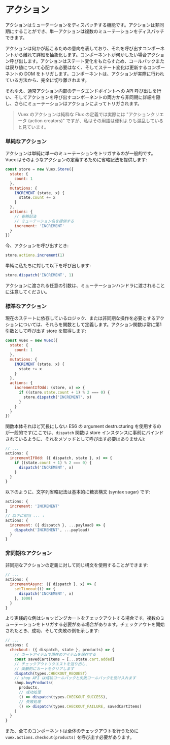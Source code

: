 # アクション

アクションはミューテーションをディスパッチする機能です。アクションは非同期にすることができ、単一アクションは複数のミューテーションをディスパッチできます。

アクションは何かが起こるための意向を表しており、それを呼び出すコンポーネントから離れて詳細を抽象化します。コンポーネントが何かしたい場合アクション呼び出します。アクションはステート変化をもたらすため、コールバックまたは戻り値について心配する必要はなく、そしてステート変化は更新するコンポーネントの DOM をトリガします。コンポーネントは、アクションが実際に行われている方法から、完全に切り離されます。

それゆえ、通常アクション内部のデータエンドポイントへの API 呼び出しを行い、そしてアクションを呼び出すコンポーネントの両方から非同期に詳細を隠し、さらにミューテーションはアクションによってトリガされます。

> Vuex のアクションは純粋な Flux の定義では実際には "アクションクリエータ (action creators)" ですが、私はその用語は便利よりも混乱していると見ています。

### 単純なアクション

アクションは単純に単一のミューテーションをトリガするのが一般的です。Vuex はそのようなアクションの定義するために省略記法を提供します:

``` js
const store = new Vuex.Store({
  state: {
    count: 1
  },
  mutations: {
    INCREMENT (state, x) {
      state.count += x
    }
  },
  actions: {
    // 省略記法
    // ミューテーション名を提供する
    increment: 'INCREMENT'
  }
})
```

今、アクションを呼び出すとき:

``` js
store.actions.increment(1)
```

単純に私たちに対して以下を呼び出します:

``` js
store.dispatch('INCREMENT', 1)
```

アクションに渡される任意の引数は、ミューテーションハンドラに渡されることに注意してください。

### 標準なアクション

現在のステートに依存しているロジック、または非同期な操作を必要とするアクションについては、それらを関数として定義します。アクション関数は常に第1引数として呼び出す store を取得します:

``` js
const vuex = new Vuex({
  state: {
    count: 1
  },
  mutations: {
    INCREMENT (state, x) {
      state += x
    }
  },
  actions: {
    incrementIfOdd: (store, x) => {
      if ((store.state.count + 1) % 2 === 0) {
        store.dispatch('INCREMENT', x)
      }
    }
  }
})
```


関数本体それほど冗長にしない ES6 の argument destructuring を使用するのが一般的です(ここでは、`dispatch` 関数は store インスタンスに事前にバインドされているように、それをメソッドとして呼び出す必要はありません):

``` js
// ...
actions: {
  incrementIfOdd: ({ dispatch, state }, x) => {
    if ((state.count + 1) % 2 === 0) {
      dispatch('INCREMENT', x)
    }
  }
}
```

以下のように、文字列省略記法は基本的に糖衣構文 (syntax sugar) です:

``` js
actions: {
  increment: 'INCREMENT'
}
// 以下に相当 ... :
actions: {
  increment: ({ dispatch }, ...payload) => {
    dispatch('INCREMENT', ...payload)
  }
}
```

### 非同期なアクション

非同期なアクションの定義に対して同じ構文を使用することができます:

``` js
// ...
actions: {
  incrementAsync: ({ dispatch }, x) => {
    setTimeout(() => {
      dispatch('INCREMENT', x)
    }, 1000)
  }
}
```

より実践的な例はショッピングカートをチェックアウトする場合です。複数のミューテーションをトリガする必要がある場合があります。チェックアウトを開始されたとき、成功、そして失敗の例を示します:

``` js
// ...
actions: {
  checkout: ({ dispatch, state }, products) => {
    // カートアイテムで現在のアイテムを保存する
    const savedCartItems = [...state.cart.added]
    // チェックアウトリクエストを送り出し、
    // 楽観的にカートをクリアします
    dispatch(types.CHECKOUT_REQUEST)
    // shop API は成功コールバックと失敗コールバックを受け入れます
    shop.buyProducts(
      products,
      // 成功処理
      () => dispatch(types.CHECKOUT_SUCCESS),
      // 失敗処理
      () => dispatch(types.CHECKOUT_FAILURE, savedCartItems)
    )
  }
}
```

また、全てのコンポーネントは全体のチェックアウトを行うために `vuex.actions.checkout(products)` を呼び出す必要があります。
